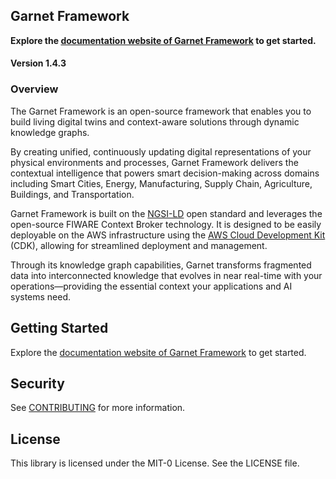 ## Garnet Framework 

__Explore the [documentation website of Garnet Framework](https://garnet-framework.dev/docs) to get started.__ 

#### Version 1.4.3

### Overview

The Garnet Framework is an open-source framework that enables you to build living digital twins and context-aware solutions through dynamic knowledge graphs. 

By creating unified, continuously updating digital representations of your physical environments and processes, Garnet Framework delivers the contextual intelligence that powers smart decision-making across domains including Smart Cities, Energy, Manufacturing, Supply Chain, Agriculture, Buildings, and Transportation.

Garnet Framework is built on the [NGSI-LD](https://ngsi-ld.org/) open standard and leverages the open-source FIWARE Context Broker technology. It is designed to be easily deployable on the AWS infrastructure using the [AWS Cloud Development Kit](https://aws.amazon.com/cdk/) (CDK), allowing for streamlined deployment and management. 

Through its knowledge graph capabilities, Garnet transforms fragmented data into interconnected knowledge that evolves in near real-time with your operations—providing the essential context your applications and AI systems need.

## Getting Started 

Explore the [documentation website of Garnet Framework](https://garnet-framework.dev/docs) to get started. 

## Security

See [CONTRIBUTING](CONTRIBUTING.md#security-issue-notifications) for more information.

## License

This library is licensed under the MIT-0 License. See the LICENSE file.

